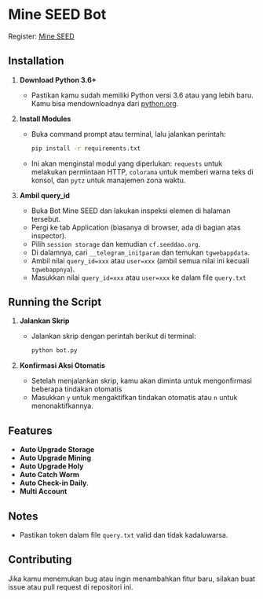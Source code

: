 # Mine SEED Bot

Register: [Mine SEED](t.me/seed_coin_bot/app?startapp=5504248798)

## Installation

1. **Download Python 3.6+**
   - Pastikan kamu sudah memiliki Python versi 3.6 atau yang lebih baru. Kamu bisa mendownloadnya dari [python.org](https://www.python.org/downloads/).

2. **Install Modules**
   - Buka command prompt atau terminal, lalu jalankan perintah:
     ```bash
     pip install -r requirements.txt
     ```
   - Ini akan menginstal modul yang diperlukan: `requests` untuk melakukan permintaan HTTP, `colorama` untuk memberi warna teks di konsol, dan `pytz` untuk manajemen zona waktu.

3. **Ambil query_id**
   - Buka Bot Mine SEED dan lakukan inspeksi elemen di halaman tersebut.
   - Pergi ke tab Application (biasanya di browser, ada di bagian atas inspector).
   - Pilih `session storage` dan kemudian `cf.seeddao.org`.
   - Di dalamnya, cari `__telegram_initparam` dan temukan `tgwebappdata`.
   - Ambil nilai `query_id=xxx` atau `user=xxx` (ambil semua nilai ini kecuali `tgwebappnya`).
   - Masukkan nilai `query_id=xxx` atau `user=xxx` ke dalam file `query.txt`

## Running the Script

1. **Jalankan Skrip**
   - Jalankan skrip dengan perintah berikut di terminal:
     ```bash
     python bot.py
     ```

2. **Konfirmasi Aksi Otomatis**
   - Setelah menjalankan skrip, kamu akan diminta untuk mengonfirmasi beberapa tindakan otomatis
   - Masukkan `y` untuk mengaktifkan tindakan otomatis atau `n` untuk menonaktifkannya.

## Features
- **Auto Upgrade Storage**
- **Auto Upgrade Mining**
- **Auto Upgrade Holy**
- **Auto Catch Worm**
- **Auto Check-in Daily**.
- **Multi Account** 

## Notes
- Pastikan token dalam file `query.txt` valid dan tidak kadaluwarsa.

## Contributing

Jika kamu menemukan bug atau ingin menambahkan fitur baru, silakan buat issue atau pull request di repositori ini.


